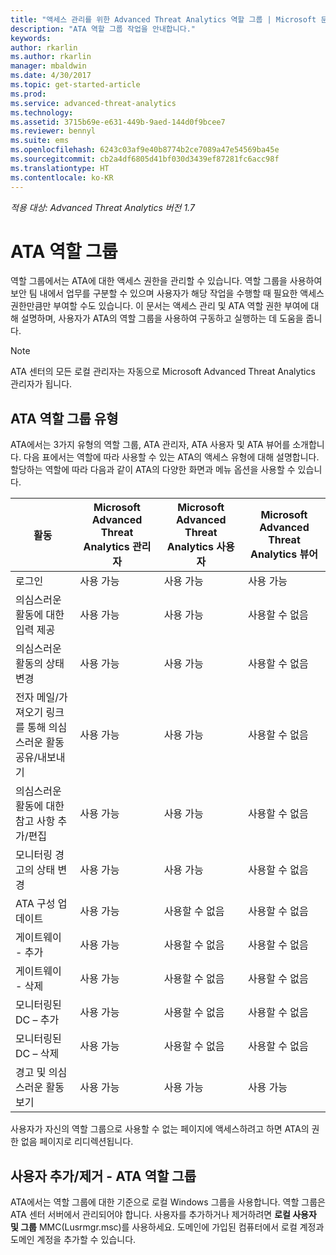 ```yaml
---
title: "액세스 관리를 위한 Advanced Threat Analytics 역할 그룹 | Microsoft 문서"
description: "ATA 역할 그룹 작업을 안내합니다."
keywords: 
author: rkarlin
ms.author: rkarlin
manager: mbaldwin
ms.date: 4/30/2017
ms.topic: get-started-article
ms.prod: 
ms.service: advanced-threat-analytics
ms.technology: 
ms.assetid: 3715b69e-e631-449b-9aed-144d0f9bcee7
ms.reviewer: bennyl
ms.suite: ems
ms.openlocfilehash: 6243c03af9e40b8774b2ce7089a47e54569ba45e
ms.sourcegitcommit: cb2a4df6805d41bf030d3439ef87281fc6acc98f
ms.translationtype: HT
ms.contentlocale: ko-KR
---
```

*적용 대상: Advanced Threat Analytics 버전 1.7*




# <a name="ata-role-groups"></a>ATA 역할 그룹

역할 그룹에서는 ATA에 대한 액세스 권한을 관리할 수 있습니다. 역할 그룹을 사용하여 보안 팀 내에서 업무를 구분할 수 있으며 사용자가 해당 작업을 수행할 때 필요한 액세스 권한만큼만 부여할 수도 있습니다. 이 문서는 액세스 관리 및 ATA 역할 권한 부여에 대해 설명하며, 사용자가 ATA의 역할 그룹을 사용하여 구동하고 실행하는 데 도움을 줍니다.

> [!NOTE]
> ATA 센터의 모든 로컬 관리자는 자동으로 Microsoft Advanced Threat Analytics 관리자가 됩니다.

## <a name="types-of-ata-role-groups"></a>ATA 역할 그룹 유형 

ATA에서는 3가지 유형의 역할 그룹, ATA 관리자, ATA 사용자 및 ATA 뷰어를 소개합니다. 다음 표에서는 역할에 따라 사용할 수 있는 ATA의 액세스 유형에 대해 설명합니다. 할당하는 역할에 따라 다음과 같이 ATA의 다양한 화면과 메뉴 옵션을 사용할 수 있습니다.

|활동 |Microsoft Advanced Threat Analytics 관리자|Microsoft Advanced Threat Analytics 사용자|Microsoft Advanced Threat Analytics 뷰어|
|----|----|----|----|
|로그인|사용 가능|사용 가능|사용 가능|
|의심스러운 활동에 대한 입력 제공|사용 가능|사용 가능|사용할 수 없음|
|의심스러운 활동의 상태 변경|사용 가능|사용 가능|사용할 수 없음|
|전자 메일/가져오기 링크를 통해 의심스러운 활동 공유/내보내기|사용 가능|사용 가능|사용할 수 없음|
|의심스러운 활동에 대한 참고 사항 추가/편집|사용 가능|사용 가능|사용할 수 없음|
|모니터링 경고의 상태 변경|사용 가능|사용 가능|사용할 수 없음|
|ATA 구성 업데이트|사용 가능|사용할 수 없음|사용할 수 없음|
|게이트웨이 - 추가|사용 가능|사용할 수 없음|사용할 수 없음|
|게이트웨이 - 삭제 |사용 가능|사용할 수 없음|사용할 수 없음|
|모니터링된 DC – 추가 |사용 가능|사용할 수 없음|사용할 수 없음|
|모니터링된 DC – 삭제|사용 가능|사용할 수 없음|사용할 수 없음|
|경고 및 의심스러운 활동 보기|사용 가능|사용 가능|사용 가능|


사용자가 자신의 역할 그룹으로 사용할 수 없는 페이지에 액세스하려고 하면 ATA의 권한 없음 페이지로 리디렉션됩니다. 

## <a name="add--remove-users---ata-role-groups"></a>사용자 추가/제거 - ATA 역할 그룹 

ATA에서는 역할 그룹에 대한 기준으로 로컬 Windows 그룹을 사용합니다. 역할 그룹은 ATA 센터 서버에서 관리되어야 합니다.
사용자를 추가하거나 제거하려면 **로컬 사용자 및 그룹** MMC(Lusrmgr.msc)를 사용하세요. 도메인에 가입된 컴퓨터에서 로컬 계정과 도메인 계정을 추가할 수 있습니다. 


